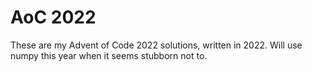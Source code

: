 # AoC 2022
These are my Advent of Code 2022 solutions, written in 2022. Will use numpy this year when it seems stubborn not to.
